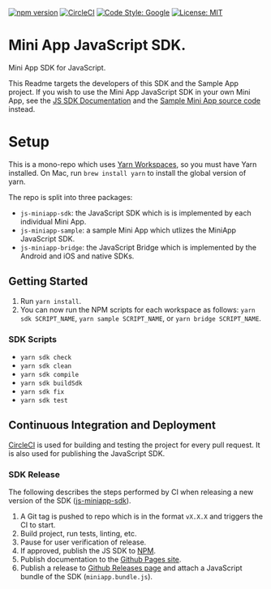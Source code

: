 [![npm version](https://img.shields.io/npm/v/js-miniapp-sdk.svg?style=flat)](https://www.npmjs.com/package/js-miniapp-sdk)
[![CircleCI](https://circleci.com/gh/rakutentech/js-miniapp.svg?style=svg)](https://circleci.com/gh/rakutentech/js-miniapp)
[![Code Style: Google](https://img.shields.io/badge/code%20style-google-blueviolet.svg)](https://github.com/google/gts)
[![License: MIT](https://img.shields.io/badge/License-MIT-green.svg)](https://opensource.org/licenses/MIT)

# Mini App JavaScript SDK.
Mini App SDK for JavaScript.

This Readme targets the developers of this SDK and the Sample App project. If you wish to use the Mini App JavaScript SDK in your own Mini App, see the [JS SDK Documentation](https://rakutentech.github.io/js-miniapp/) and the [Sample Mini App source code](js-miniapp-sample) instead.

# Setup

This is a mono-repo which uses [Yarn Workspaces](https://classic.yarnpkg.com/en/docs/workspaces/), so you must have Yarn installed. On Mac, run `brew install yarn` to install the global version of yarn.

The repo is split into three packages:

- `js-miniapp-sdk`: the JavaScript SDK which is is implemented by each individual Mini App.
- `js-miniapp-sample`: a sample Mini App which utlizes the MiniApp JavaScript SDK.
- `js-miniapp-bridge`: the JavaScript Bridge which is implemented by the Android and iOS and native SDKs.

## Getting Started

1. Run `yarn install`. 
2. You can now run the NPM scripts for each workspace as follows: `yarn sdk SCRIPT_NAME`, `yarn sample SCRIPT_NAME`, or `yarn bridge SCRIPT_NAME`.

### SDK Scripts
- `yarn sdk check`
- `yarn sdk clean`
- `yarn sdk compile`
- `yarn sdk buildSdk`
- `yarn sdk fix`
- `yarn sdk test`

## Continuous Integration and Deployment

[CircleCI](https://circleci.com/gh/rakutentech/js-miniapp) is used for building and testing the project for every pull request. It is also used for publishing the JavaScript SDK.

### SDK Release

The following describes the steps performed by CI when releasing a new version of the SDK ([js-miniapp-sdk](js-miniapp-sdk)).

1. A Git tag is pushed to repo which is in the format `vX.X.X` and triggers the CI to start.
2. Build project, run tests, linting, etc.
3. Pause for user verification of release.
4. If approved, publish the JS SDK to [NPM](https://www.npmjs.com/package/js-miniapp-sdk).
5. Publish documentation to the [Github Pages site](https://rakutentech.github.io/js-miniapp/docs/1.1/).
6. Publish a release to [Github Releases page](https://github.com/rakutentech/js-miniapp/releases) and attach a JavaScript bundle of the SDK (`miniapp.bundle.js`).
